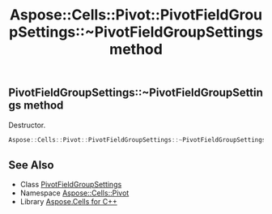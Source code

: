 ﻿---
title: Aspose::Cells::Pivot::PivotFieldGroupSettings::~PivotFieldGroupSettings method
linktitle: ~PivotFieldGroupSettings
second_title: Aspose.Cells for C++ API Reference
description: 'Aspose::Cells::Pivot::PivotFieldGroupSettings::~PivotFieldGroupSettings method. Destructor in C++.'
type: docs
weight: 200
url: /cpp/aspose.cells.pivot/pivotfieldgroupsettings/~pivotfieldgroupsettings/
---
## PivotFieldGroupSettings::~PivotFieldGroupSettings method


Destructor.

```cpp
Aspose::Cells::Pivot::PivotFieldGroupSettings::~PivotFieldGroupSettings()
```

## See Also

* Class [PivotFieldGroupSettings](../)
* Namespace [Aspose::Cells::Pivot](../../)
* Library [Aspose.Cells for C++](../../../)

